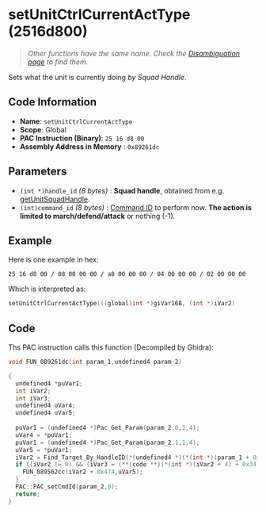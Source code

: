 # setUnitCtrlCurrentActType (2516d800)

> *Other functions have the same name. Check the [Disambiguation page](./setUnitCtrlCurrentActType.md) to find them.*

Sets what the unit is currently doing *by Squad Handle*.

## Code Information

- **Name**: `setUnitCtrlCurrentActType`
- **Scope**: Global
- **PAC Instruction (Binary)**: `25 16 d8 00`
- **Assembly Address in Memory** : `0x89261dc`

## Parameters

- `(int *)handle_id` *(8 bytes)* : **Squad handle**, obtained from e.g. [getUnitSquadHandle](./getunitsquadhandle.md).
- `(int)command_id` *(8 bytes)* : [Command ID](./guide/reference-table.md#command-ids) to perform now. **The action is limited to march/defend/attack** or nothing (-1).

## Example

Here is one example in hex:

```25 16 d8 00 / 08 00 00 00 / a8 00 00 00 / 04 00 00 00 / 02 00 00 00```

Which is interpreted as:

```c
setUnitCtrlCurrentActType(((global)int *)giVar168, (int *)iVar2)
```

## Code

Ths PAC instruction calls this function (Decompiled by Ghidra):

```c
void FUN_089261dc(int param_1,undefined4 param_2)

{
  undefined4 *puVar1;
  int iVar2;
  int iVar3;
  undefined4 uVar4;
  undefined4 uVar5;
  
  puVar1 = (undefined4 *)Pac_Get_Param(param_2,0,1,4);
  uVar4 = *puVar1;
  puVar1 = (undefined4 *)Pac_Get_Param(param_2,1,1,4);
  uVar5 = *puVar1;
  iVar2 = Find_Target_By_HandleID(*(undefined4 *)(*(int *)(param_1 + 0x10) + 0xe8),uVar4,1);
  if ((iVar2 != 0) && (iVar3 = (**(code **)(*(int *)(iVar2 + 4) + 0x34))(iVar2), iVar3 == 3)) {
    FUN_089562cc(iVar2 + 0x474,uVar5);
  }
  PAC::PAC_setCmdId(param_2,0);
  return;
}
```

